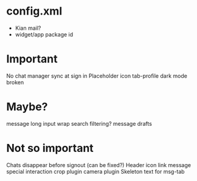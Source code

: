 
# config.xml
 - Kian mail?
 - widget/app package id

# Important
No chat manager sync at sign in
Placeholder icon tab-profile
dark mode broken

# Maybe?
message long input wrap
search filtering?
message drafts

# Not so important
Chats disappear before signout (can be fixed?)
Header icon link
message special interaction
crop plugin
camera plugin
Skeleton text for msg-tab
